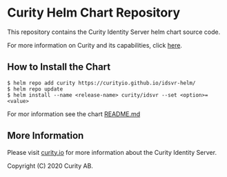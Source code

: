 # Curity Helm Chart Repository

This repository contains the Curity Identity Server helm chart source code. 

For more information on Curity and its capabilities, click [here](https://curity.io).

## How to Install the Chart

```console
$ helm repo add curity https://curityio.github.io/idsvr-helm/
$ helm repo update
$ helm install --name <release-name> curity/idsvr --set <option>=<value>
```

For mor information see the chart [README.md](/idsvr-helm/idsvr/README.md)


## More Information

Please visit [curity.io](https://curity.io/)  for more information about the Curity Identity Server.

Copyright (C) 2020 Curity AB.
